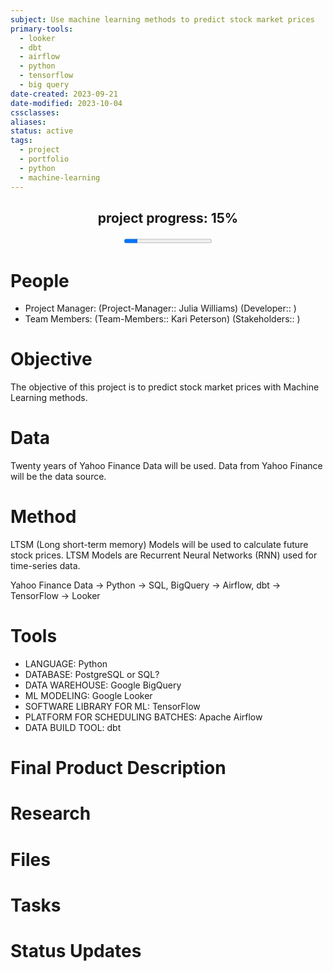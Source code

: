 ```yaml
---
subject: Use machine learning methods to predict stock market prices
primary-tools:
  - looker
  - dbt
  - airflow
  - python
  - tensorflow
  - big query
date-created: 2023-09-21
date-modified: 2023-10-04
cssclasses: 
aliases: 
status: active
tags:
  - project
  - portfolio
  - python
  - machine-learning
---
```

<center><h2>project progress: 15%</h2><progress value="15" max="100"></progress></center>

# People
- Project Manager: (Project-Manager:: Julia Williams)
	(Developer:: )
- Team Members: (Team-Members:: Kari Peterson)
	(Stakeholders:: )



# Objective

The objective of this project is to predict stock market prices with Machine Learning methods. 

# Data

Twenty years of Yahoo Finance Data will be used. Data from Yahoo Finance will be the data source. 

# Method
LTSM (Long short-term memory) Models will be used to calculate future stock prices. LTSM Models are Recurrent Neural Networks (RNN) used for time-series data. 

Yahoo Finance Data -> Python -> SQL, BigQuery -> Airflow, dbt -> TensorFlow -> Looker

# Tools
- LANGUAGE: Python
- DATABASE: PostgreSQL or SQL?
- DATA WAREHOUSE: Google BigQuery
- ML MODELING: Google Looker
- SOFTWARE LIBRARY FOR ML: TensorFlow 
- PLATFORM FOR SCHEDULING BATCHES: Apache Airflow 
- DATA BUILD TOOL: dbt


# Final Product Description


# Research

# Files

# Tasks

# Status Updates